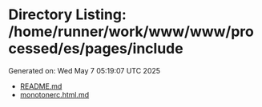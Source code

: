 # Directory Listing: /home/runner/work/www/www/processed/es/pages/include
Generated on: Wed May  7 05:19:07 UTC 2025

- [README.md](README.md)
- [monotonerc.html.md](monotonerc.html.md)
